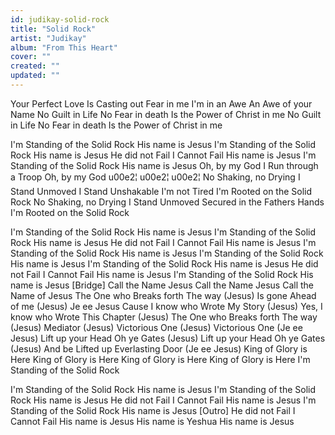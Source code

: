 ```yaml
---
id: judikay-solid-rock
title: "Solid Rock"
artist: "Judikay"
album: "From This Heart"
cover: ""
created: ""
updated: ""
---
```


Your Perfect Love
Is Casting out Fear in me
I'm in an Awe
An Awe of your Name
No Guilt in Life
No Fear in death
Is the Power of Christ in me
No Guilt in Life
No Fear in death
Is the Power of Christ in me

I'm Standing of the Solid Rock
His name is Jesus
I'm Standing of the Solid Rock
His name is Jesus
He did not Fail
I Cannot Fail
His name is Jesus
I'm Standing of the Solid Rock
His name is Jesus
Oh, by my God
I Run through a Troop
Oh, by my God
 u00e2¦ u00e2¦ u00e2¦
No Shaking, no Drying
I Stand Unmoved
I Stand Unshakable
I'm not Tired
I'm Rooted on the Solid Rock
No Shaking, no Drying
I Stand Unmoved
Secured in the Fathers Hands
I'm Rooted on the Solid Rock

I'm Standing of the Solid Rock
His name is Jesus
I'm Standing of the Solid Rock
His name is Jesus
He did not Fail
I Cannot Fail
His name is Jesus
I'm Standing of the Solid Rock
His name is Jesus
I'm Standing of the Solid Rock
His name is Jesus
I'm Standing of the Solid Rock
His name is Jesus
He did not Fail
I Cannot Fail
His name is Jesus
I'm Standing of the Solid Rock
His name is Jesus
[Bridge]
Call the Name Jesus
Call the Name Jesus
Call the Name of Jesus
The One who Breaks forth
The way (Jesus)
Is gone Ahead of me (Jesus)
Je ee Jesus
Cause I know who Wrote
My Story (Jesus)
Yes, I know who Wrote
This Chapter (Jesus)
The One who Breaks forth
The way (Jesus)
Mediator (Jesus)
Victorious One (Jesus)
Victorious One
(Je ee Jesus)
Lift up your Head
Oh ye Gates (Jesus)
Lift up your Head
Oh ye Gates (Jesus)
And be Lifted up
Everlasting Door (Je ee Jesus)
King of Glory is Here
King of Glory is Here
King of Glory is Here
King of Glory is Here
I'm Standing of the Solid Rock

I'm Standing of the Solid Rock
His name is Jesus
I'm Standing of the Solid Rock
His name is Jesus
He did not Fail
I Cannot Fail
His name is Jesus
I'm Standing of the Solid Rock
His name is Jesus
[Outro]
He did not Fail
I Cannot Fail
His name is Jesus
His name is Yeshua
His name is Jesus